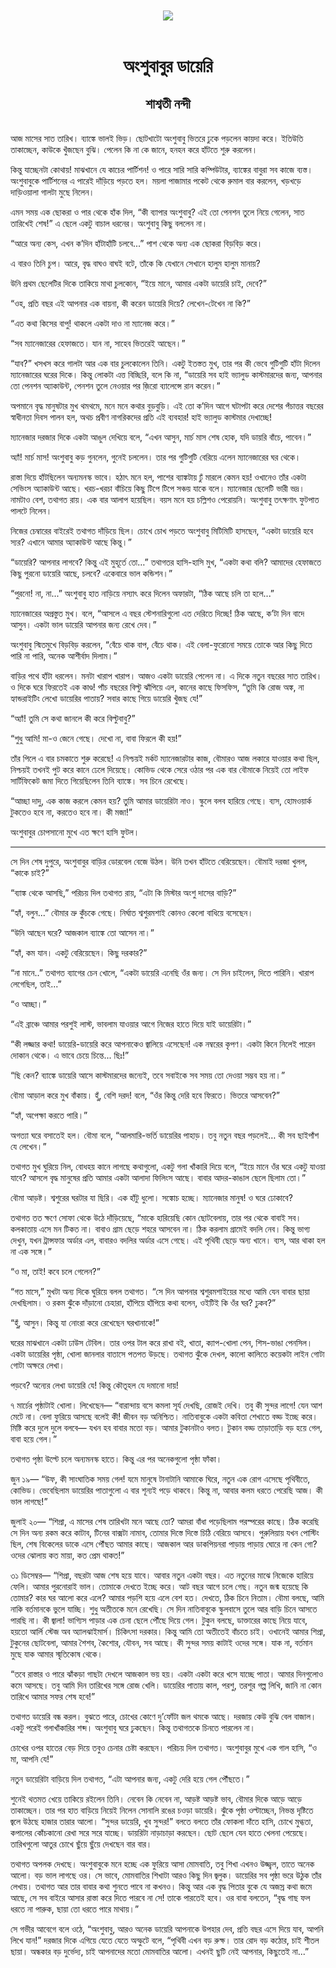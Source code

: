 <div align=center> <img src="../../metadata/images/rabibasariya/অংশুবাবুর-ডায়েরি-শাশ্বতী-নন্দী.jpg" align="center"></div><br><h1 align=center>অংশুবাবুর ডায়েরি</h1>
<h2 align=center>শাশ্বতী নন্দী</h2><br>আজ মাসের সাত তারিখ। ব্যাঙ্কে ভালই ভিড়। ছোটখাটো অংশুবাবু ভিতরে ঢুকে পড়লেন কায়দা করে। ইতিউতি তাকাচ্ছেন, কাউকে খুঁজছেন বুঝি। পেলেন কি না কে জানে, হনহন করে হাঁটতে শুরু করলেন।

কিন্তু যাচ্ছেনটা কোথায়! মাঝখানে যে কাচের পার্টিশন! ও পারে সারি সারি কম্পিউটার, ব্যাঙ্কের বাবুরা সব কাজে ব্যস্ত। অংশুবাবুকে পার্টিশনের এ পারেই দাঁড়িয়ে পড়তে হল। ময়লা পাজামার পকেট থেকে রুমাল বার করলেন, খড়খড়ে দাড়িওয়ালা গালটা মুছে নিলেন।

এমন সময় এক ছোকরা ও পার থেকে হাঁক দিল, “কী ব্যাপার অংশুবাবু? এই তো পেনশন তুলে নিয়ে গেলেন, সাত তারিখেই শেষ!” এ ছেলে একটু বাচাল ধরনের। অংশুবাবু কিছু বললেন না।

“আরে অন্য কেস, এখন ক’দিন হাঁটাহাঁটি চলবে...” পাশ থেকে অন্য এক ছোকরা বিড়বিড় করে।

এ বারও তিনি চুপ। আরে, বৃদ্ধ বাঘও বাঘই বটে, তাঁকে কি যেখানে সেখানে হালুম হালুম মানায়?

উনি প্রথম ছেলেটির দিকে তাকিয়ে মাথা চুলকোন, “ইয়ে মানে, আমার একটা ডায়েরি চাই, দেবে?”

“ওহ, প্রতি বছর এই আপনার এক বায়না, কী করেন ডায়েরি দিয়ে? লেখেন-টেখেন না কি?”

“এত কথা কিসের বাপু! থাকলে একটা দাও না ম্যানেজ করে।”

“সব ম্যানেজারের হেফাজতে। যান না, সাহেব ভিতরেই আছেন।”

“যাব?” খসখস করে গালটা আর এক বার চুলকোলেন তিনি। একটু ইতস্তত মুখ, তার পর কী ভেবে গুটিগুটি হাঁটা দিলেন ম্যানেজারের ঘরের দিকে। কিন্তু লোকটা এত্ত বিচ্ছিরি, বলে কি না, “ডায়েরি সব হাই ভ্যালুড কাস্টমারদের জন্য, আপনার তো পেনশন অ্যাকাউন্ট, পেনশন তুলে নেওয়ার পর জ়িরো ব্যালেন্সে রান করেন।”

অপমানে বৃদ্ধ মানুষটার মুখ থমথমে, মনে মনে কথার বুড়বুড়ি। এই তো ক’দিন আগে ঘটাপটা করে দেশের পঁচাত্তর বছরের স্বাধীনতা দিবস পালন হল, অথচ প্রবীণ নাগরিকদের প্রতি এই ব্যবহার! হাই ভ্যালুড কাস্টমার দেখাচ্ছে!

ম্যানেজার দরজার দিকে একটা আঙুল দেখিয়ে বলে, “এখন আসুন, মার্চ মাস শেষ হোক, যদি ডায়রি বাঁচে, পাবেন।”

অ্যাঁ! মার্চ মাস! অংশুবাবু কড় গুনলেন, গুনেই চললেন। তার পর গুটিগুটি বেরিয়ে এলেন ম্যানেজারের ঘর থেকে।

রাস্তা দিয়ে হাঁটছিলেন অন্যমনস্ক ভাবে। হঠাৎ মনে হল, পাশের ব্যাঙ্কটায় ঢুঁ মারলে কেমন হয়! ওখানেও তাঁর একটা সেভিংস অ্যাকাউন্ট আছে। খরচ-খরচা বাঁচিয়ে কিছু টিপে টিপে সঞ্চয় যাকে বলে। ম্যানেজার ছেলেটি ভারী ভদ্র। নামটাও বেশ, তথাগত রায়। এক বার আলাপ হয়েছিল। বয়স মনে হয় চল্লিশও পেরোয়নি। অংশুবাবু তৎক্ষণাৎ ফুটপাত পালটে নিলেন।

নিজের চেম্বারের বাইরেই তথাগত দাঁড়িয়ে ছিল। চোখে চোখ পড়তে অংশুবাবু মিটিমিটি হাসছেন, “একটা ডায়েরি হবে স্যর? এখানে আমার অ্যাকাউন্ট আছে কিন্তু।”

“ডায়েরি? আপনার লাগবে? কিন্তু এই মুহূর্তে তো…” তথাগতর হাসি-হাসি মুখ, “একটা কথা বলি? আমাদের হেফাজতে কিছু পুরনো ডায়েরি আছে, চলবে? একেবারে ভাল কন্ডিশন।”

“পুরনো! না, না...” অংশুবাবু হাত নাড়িয়ে নস্যাৎ করে দিলেন অফারটা, “ঠিক আছে চলি তা হলে...”

ম্যানেজারের অপ্রস্তুত মুখ। বলে, “আসলে এ বছর স্টেশনারিগুলো এত দেরিতে দিচ্ছে! ঠিক আছে, ক’টা দিন বাদে আসুন। একটা ভাল ডায়েরি আপনার জন্য রেখে দেব।”

অংশুবাবু স্মিতমুখে বিড়বিড় করলেন, “বেঁচে থাক বাপ, বেঁচে থাক। এই বেলা-ফুরোনো সময়ে তোকে আর কিছু দিতে পারি না পারি, অনেক আশীর্বাদ দিলাম।”

বাড়ির পথে হাঁটা ধরলেন। মনটা খারাপ খারাপ। আজও একটা ডায়েরি পেলেন না। এ দিকে নতুন বছরের সাত তারিখ। ও দিকে ঘরে ফিরতেই এক কাণ্ড! পাঁচ বছরের বিল্টু ঝাঁপিয়ে এল, কানের কাছে ফিসফিস, “তুমি কি রোজ অঙ্ক, না হ্যান্ডরাইটিং লেখো ডায়েরির পাতায়? সবার কাছে গিয়ে ডায়েরি খুঁজছ যে!”

“অ্যাঁ! তুমি সে কথা জানলে কী করে বিল্টুবাবু?”

“শুধু আমি! মা-ও জেনে গেছে। দেখো না, বাবা ফিরলে কী হয়!”

তাঁর পিলে এ বার চমকাতে শুরু করেছে! এ নিশ্চয়ই মর্কট ম্যানেজারটার কাজ, বৌমারও আজ লকারে যাওয়ার কথা ছিল, নিশ্চয়ই তখনই পুট করে কানে ঢেলে দিয়েছে। কোভিড থেকে সেরে ওঠার পর এক বার বৌমাকে নিয়েই তো লাইফ সার্টিফিকেট জমা দিতে গিয়েছিলেন তিনি ব্যাঙ্কে। সব চিনে রেখেছে।

“আচ্ছা দাদু, এক কাজ করলে কেমন হয়? তুমি আমার ডায়েরিটা নাও। স্কুলে বলব হারিয়ে গেছে। ব্যস, হোমওয়ার্ক টুকতেও হবে না, করতেও হবে না। কী মজা!”

অংশুবাবুর চোপসানো মুখে এত ক্ষণে হাসি ফুটল।

*****

সে দিন শেষ দুপুরে, অংশুবাবুর বাড়ির ডোরবেল বেজে উঠল। উনি তখন হাঁটতে বেরিয়েছেন। বৌমাই দরজা খুলল, “কাকে চাই?”

“ব্যাঙ্ক থেকে আসছি,” পরিচয় দিল তথাগত রায়, “এটা কি মিস্টার অংশু দাসের বাড়ি?”

“হ্যাঁ, বলুন...” বৌমার ভ্রু কুঁচকে গেছে। নির্ঘাত শ্বশুরমশাই কোনও কেলো বাধিয়ে বসেছেন।

“উনি আছেন ঘরে? আজকাল ব্যাঙ্কে তো আসেন না।”

“হ্যাঁ, কম যান। একটু বেরিয়েছেন। কিছু দরকার?”

“না মানে..” তথাগত ব্যাগের চেন খোলে, “একটা ডায়েরি এনেছি ওঁর জন্য। সে দিন চাইলেন, দিতে পারিনি। খারাপ লেগেছিল, তাই...”

“ও আচ্ছা।”

“এই ব্রাঞ্চে আমার পরশুই লাস্ট, ভাবলাম যাওয়ার আগে নিজের হাতে দিয়ে যাই ডায়েরিটা।”

“কী লজ্জার কথা! ডায়েরি-ডায়েরি করে আপনাকেও জ্বালিয়ে এসেছেন! এক নম্বরের কৃপণ। একটা কিনে নিলেই পারেন দোকান থেকে। এ ভাবে চেয়ে চিন্তে... ছিঃ!”

“ছি কেন? ব্যাঙ্কে ডায়েরি আসে কাস্টমারদের জন্যেই, তবে সবাইকে সব সময় তো দেওয়া সম্ভব হয় না।”

বৌমা আড়াল করে মুখ বাঁকায়। হুঁ, বেশি দরদ! বলে, “ওঁর কিন্তু দেরি হবে ফিরতে। ভিতরে আসবেন?”

“হ্যাঁ, অপেক্ষা করতে পারি।”

অগত্যা ঘরে বসাতেই হল। বৌমা বলে, “আলমারি-ভর্তি ডায়েরির পাহাড়। তবু নতুন বছর পড়লেই… কী সব ছাইপাঁশ যে লেখেন।”

তথাগত মুখ ঘুরিয়ে নিল, বোধহয় কানে লাগছে কথাগুলো, একটু গলা খাঁকারি দিয়ে বলে, “ইয়ে মানে ওঁর ঘরে একটু যাওয়া যাবে? আসলে বৃদ্ধ মানুষের প্রতি আমার একটা আলাদা ফিলিংস আছে। বাবার আদর-কাঙাল ছেলে ছিলাম তো।”

বৌমা আড়ষ্ট। শ্বশুরের ঘরটার যা ছিরি। এক হাঁটু ধুলো। সঙ্কোচ হচ্ছে। ম্যানেজার মানুষ! ও ঘরে ঢোকাবে?

তথাগত তত ক্ষণে সোফা থেকে উঠে দাঁড়িয়েছে, “মাকে হারিয়েছি কোন ছোটবেলায়, তার পর থেকে বাবাই সব। কলকাতায় এসে মন টিকত না। বাবাও গ্রাম ছেড়ে শহরে আসবেন না। ঠিক করলাম গ্রামেই বদলি নেব। কিন্তু ভাগ্য দেখুন, যখন ট্রান্সফার অর্ডার এল, বাবারও বদলির অর্ডার এসে গেছে। এই পৃথিবী ছেড়ে অন্য খানে। ব্যস, আর থাকা হল না এক সঙ্গে।”

“ও মা, তাই! কবে চলে গেলেন?”

“গত মাসে,” মুখটা অন্য দিকে ঘুরিয়ে বলল তথাগত। “সে দিন আপনার শ্বশুরমশাইয়ের মধ্যে আমি যেন বাবার ছায়া দেখছিলাম। ও রকম ঝুঁকে দাঁড়ানো চেহারা, হাঁপিয়ে হাঁপিয়ে কথা বলেন, ওইটিই কি ওঁর ঘর? ঢুকব?”

“হুঁ, আসুন। কিন্তু যা নোংরা করে রেখেছেন ঘরখানাকে!”

ঘরের মাঝখানে একটা ঢাউস টেবিল। তার ওপর টাল করে রাখা বই, খাতা, ক্যাপ-খোলা পেন, শিস-ভাঙা পেনসিল। একটা ডায়েরির পৃষ্ঠা, খোলা জানলার বাতাসে পতপত উড়ছে। তথাগত ঝুঁকে দেখল, কালো কালিতে কয়েকটা লাইন গোটা গোটা অক্ষরে লেখা।

পড়বে? অন্যের লেখা ডায়েরি যে! কিন্তু কৌতূহল যে দমানো দায়!

৭ মার্চের পৃষ্ঠাটাই খোলা। লিখেছেন— “বারান্দায় বসে কমলা সূর্য দেখছি, রোজই দেখি। তবু কী সুন্দর লাগে! যেন আশ মেটে না। বেলা ফুরিয়ে আসছে বলেই কী! জীবন বড় অনিশ্চিত। নাতিবাবুকে একটা কবিতা শেখাতে বড্ড ইচ্ছে করে। মিষ্টি করে দুলে দুলে বলবে— যখন হব বাবার মতো বড়। আমার টুকানটাও বলত। টুকান বড্ড তাড়াতাড়ি বড় হয়ে গেল, বাবা হয়ে গেল।”

তথাগত পৃষ্ঠা উল্টে চলে অন্যমনস্ক হাতে। কিন্তু এর পর অনেকগুলো পৃষ্ঠা ফাঁকা।

জুন ১৯— “উফ, কী সাংঘাতিক সময় গেল! যমে মানুষে টানাটানি আমাকে ঘিরে, নতুন এক রোগ এসেছে পৃথিবীতে, কোভিড। ভেবেছিলাম ডায়েরির পাতাগুলো এ বার শূন্যই পড়ে থাকবে। কিন্তু না, আবার কলম ধরতে পেরেছি আজ। কী ভাল লাগছে!”

জুলাই ২০— “শিপ্রা, এ মাসের শেষ তারিখটা মনে আছে তো? আমরা বাঁধা পড়েছিলাম পরস্পরের কাছে। ঠিক করেছি সে দিন অন্য রকম করে কাটাব, টিনের বাক্সটা নামাব, তোমার দিস্তে দিস্তে চিঠি বেরিয়ে আসবে। পুরুলিয়ায় যখন পোস্টিং ছিল, শেষ বিকেলের ডাকে এসে পৌঁছত আমার কাছে। আজকাল আর ডাকপিয়নরা পাড়ায় পাড়ায় ঘোরে না কেন গো? ওদের ঝোলায় কত মায়া, কত প্রেম থাকত!”

৩১ ডিসেম্বর— “শিপ্রা, বছরটা আজ শেষ হয়ে যাবে। আবার নতুন একটা বছর। এত নতুনের মাঝে নিজেকে হারিয়ে ফেলি। আমার পুরনোরাই ভাল। তোমাকে দেখতে ইচ্ছে করে। আট বছর আগে চলে গেছ। নতুন জন্ম হয়েছে কি তোমার? কার ঘর আলো করে এলে? আমার পড়শি হয়ে এলে বেশ হত। দেখতে, ঠিক চিনে নিতাম। বৌমা বলছে, আমি নাকি বর্তমানকে ভুলে যাচ্ছি। শুধু অতীতকে মনে রেখেছি। সে দিন নাতিবাবুকে স্কুলবাসে তুলে আর বাড়ি চিনে আসতে পারছি না। কী জ্বালা! ভাগ্যিস পাড়ার এক চেনা ছেলে পৌঁছে দিয়ে গেল। টুকুন বলছে, ডাক্তারের কাছে নিয়ে যাবে, হয়তো আর্লি স্টেজ অব অ্যালঝাইমার্স। চিকিৎসা দরকার। কিন্তু আমি তো অতীতেই বাঁচতে চাই। ওখানেই আমার শিপ্রা, টুকুনের ছোটবেলা, আমার শৈশব, কৈশোর, যৌবন, সব আছে। কী সুন্দর সময় কাটাই ওদের সঙ্গে। যাক না, বর্তমান মুছে যাক আমার স্মৃতিকোষ থেকে।

“তবে রাস্তার ও পারে ঝাঁকড়া গাছটা দেখলে আজকাল ভয় হয়। একটা একটা করে খসে যাচ্ছে পাতা। আমার দিনগুলোও কমে আসছে। তবু আমি দিন তারিখের সঙ্গে রোজ খেলি। ডায়েরির পাতায় কাল, পরশু, তরশুর গল্প লিখি, জানি না কোন তারিখে আমার সফর শেষ হবে!”

তথাগত ডায়েরি বন্ধ করল। বুঝতে পারে, চোখের কোণে দু’ফোঁটা জল থমকে আছে। দরজায় কেউ বুঝি বেল বাজাল। একটু পরেই গলাখাঁকারির শব্দ। অংশুবাবু ঘরে ঢুকছেন। কিন্তু তথাগতকে চিনতে পারলেন না।

চোখের ওপর হাতের বেড় দিয়ে তবুও চেনার চেষ্টা করছেন। পরিচয় দিল তথাগত। অংশুবাবুর মুখে এক গাল হাসি, “ও মা, আপনি যে!”

নতুন ডায়েরিটা বাড়িয়ে দিল তথাগত, “এটা আপনার জন্য, একটু দেরি হয়ে গেল পৌঁছতে।”

শুনেই থতমত খেয়ে তাকিয়ে রইলেন তিনি। নেবেন কি নেবেন না, আড়ষ্ট আড়ষ্ট ভাব, বৌমার দিকে আড়ে আড়ে তাকাচ্ছেন। তার পর হাত বাড়িয়ে নিয়েই নিলেন সোনালি রঙের চওড়া ডায়েরি। ঝুঁকে পৃষ্ঠা ওল্টাচ্ছেন, নিভন্ত দৃষ্টিতে জ্বলে উঠছে হাজার তারার আলো। “সুন্দর ডায়েরি, খুব সুন্দর!” বলতে বলতে তাঁর ফোকলা দাঁতে হাসি, চোখে মুগ্ধতা, কপালের কোঁচকানো রেখা সরে সরে যাচ্ছে। ডায়রিটা নাড়াচাড়া করছেন। ছোট ছেলে যেন হাতে খেলনা পেয়েছে। তারিখগুলো আতুর চোখে ছুঁয়ে ছুঁয়ে দেখছেন বার বার।

তথাগত অপলক দেখছে। অংশুবাবুকে মনে হচ্ছে এক ফুরিয়ে আসা মোমবাতি, তবু শিখা এখনও উজ্জ্বল, তাতে অনেক আলো। বড় ভাল লাগছে ওর। সে ভাবে, মোমবাতির শিখাটা আরও কিছু দিন জ্বলুক। ডায়েরির সব পৃষ্ঠা ভরে উঠুক তাঁর লেখায়। তথাগত আর তার বাবার কথা শুনতে পাবে না কখনও। কিন্তু আর এক বৃদ্ধ পিতার বুকে যে অজস্র কথা জমে আছে, সে সব বাইরে আসার রাস্তা করে দিতে পারবে না সে! তাকে পারতেই হবে। ওর বাবা বলতেন, “বৃদ্ধ গাছ ফল ধরতে না পারুক, ছায়া তো ধরতে পারে মাথায়।”

সে গভীর আবেগে বলে ওঠে, “অংশুবাবু, আরও অনেক ডায়েরি আপনাকে উপহার দেব, প্রতি বছর এসে দিয়ে যাব, আপনি লিখে যান!” দরজার দিকে এগিয়ে যেতে যেতে অস্ফুটে বলে, “পৃথিবী এখন বড় রুক্ষ। তার রোদ বড় কঠোর, চাই শীতল ছায়া। অন্ধকার বড় দুর্ভেদ্য, চাই আপনাদের মতো মোমবাতির আলো। এখনই ছুটি নেই আপনার, কিছুতেই না...”